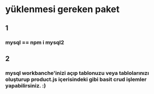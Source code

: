 # yüklenmesi gereken paket

## 1
### mysql == npm i mysql2

## 2
### mysql workbanche'inizi açıp tablonuzu veya tablolarınızı oluşturup product.js içerisindeki gibi basit crud işlemler yapabilirsiniz. :)
